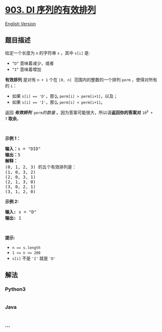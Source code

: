 # [903. DI 序列的有效排列](https://leetcode-cn.com/problems/valid-permutations-for-di-sequence)

[English Version](/solution/0900-0999/0903.Valid%20Permutations%20for%20DI%20Sequence/README_EN.md)

## 题目描述

<!-- 这里写题目描述 -->

<p>给定一个长度为 <code>n</code> 的字符串 <code>s</code> ，其中 <code>s[i]</code> 是:</p>

<ul>
	<li><code>“D”</code> 意味着减少，或者</li>
	<li><code>“I”</code> 意味着增加</li>
</ul>

<p><strong>有效排列</strong>&nbsp;是对有&nbsp;<code>n + 1</code>&nbsp;个在&nbsp;<code>[0, n]</code>&nbsp; 范围内的整数的一个排列&nbsp;<code>perm</code>&nbsp;，使得对所有的&nbsp;<code>i</code>：</p>

<ul>
	<li>如果 <code>s[i] == 'D'</code>，那么&nbsp;<code>perm[i] &gt; perm[i+1]</code>，以及；</li>
	<li>如果 <code>s[i] == 'I'</code>，那么 <code>perm[i] &lt; perm[i+1]</code>。</li>
</ul>

<p>返回 <em><strong>有效排列 </strong>&nbsp;</em><code>perm</code><em>的数量 </em>。因为答案可能很大，所以请<strong>返回你的答案对</strong>&nbsp;<code>10<sup>9</sup>&nbsp;+ 7</code><strong>&nbsp;取余</strong>。</p>

<p>&nbsp;</p>

<p><strong>示例 1：</strong></p>

<pre>
<strong>输入：</strong>s = "DID"
<strong>输出：</strong>5
<strong>解释：</strong>
(0, 1, 2, 3) 的五个有效排列是：
(1, 0, 3, 2)
(2, 0, 3, 1)
(2, 1, 3, 0)
(3, 0, 2, 1)
(3, 1, 2, 0)
</pre>

<p><strong>示例 2:</strong></p>

<pre>
<strong>输入:</strong> s = "D"
<strong>输出:</strong> 1
</pre>

<p>&nbsp;</p>

<p><strong>提示:</strong></p>

<ul>
	<li><code>n == s.length</code></li>
	<li><code>1 &lt;= n &lt;= 200</code></li>
	<li><code>s[i]</code>&nbsp;不是&nbsp;<code>'I'</code>&nbsp;就是&nbsp;<code>'D'</code></li>
</ul>

## 解法

<!-- 这里可写通用的实现逻辑 -->

<!-- tabs:start -->

### **Python3**

<!-- 这里可写当前语言的特殊实现逻辑 -->

```python

```

### **Java**

<!-- 这里可写当前语言的特殊实现逻辑 -->

```java

```

### **...**

```

```

<!-- tabs:end -->
